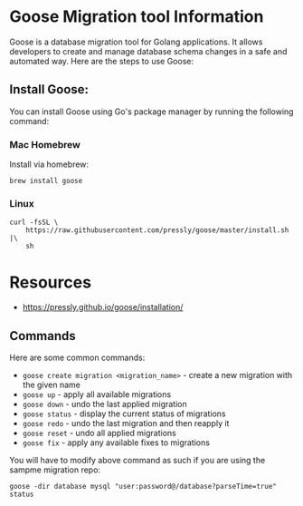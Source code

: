 # Goose Migration tool Information

Goose is a database migration tool for Golang applications. It allows developers to create and manage database schema changes in a safe and automated way. Here are the steps to use Goose:

## Install Goose:
You can install Goose using Go's package manager by running the following command:

### Mac Homebrew

Install via homebrew:

```
brew install goose
```

### Linux

```
curl -fsSL \
    https://raw.githubusercontent.com/pressly/goose/master/install.sh |\
    sh 
```

# Resources 
- https://pressly.github.io/goose/installation/


## Commands

Here are some common commands:

-   `goose create migration <migration_name>` - create a new migration with the given name
-   `goose up` - apply all available migrations
-   `goose down` - undo the last applied migration
-   `goose status` - display the current status of migrations
-   `goose redo` - undo the last migration and then reapply it
-   `goose reset` - undo all applied migrations
-   `goose fix` - apply any available fixes to migrations

You will have to modify above command as such if you are using the sampme migration repo:

```
goose -dir database mysql "user:password@/database?parseTime=true" status
```